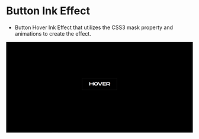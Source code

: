 # Button Ink Effect

- Button Hover Ink Effect that utilizes the CSS3 mask property and animations to create the effect.


![preview img](/PREVIEW.PNG)
